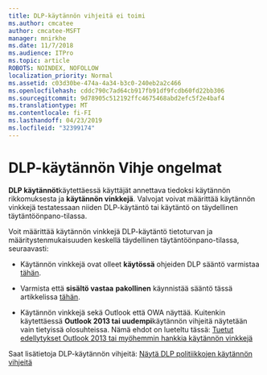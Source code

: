 ```yaml
---
title: DLP-käytännön vihjeitä ei toimi
ms.author: cmcatee
author: cmcatee-MSFT
manager: mnirkhe
ms.date: 11/7/2018
ms.audience: ITPro
ms.topic: article
ROBOTS: NOINDEX, NOFOLLOW
localization_priority: Normal
ms.assetid: c03d30be-474a-4a34-b3c0-240eb2a2c466
ms.openlocfilehash: cddc790c7ad64cb917fb91df9fcdb60fd22bb306
ms.sourcegitcommit: 9d78905c512192ffc4675468abd2efc5f2e4baf4
ms.translationtype: MT
ms.contentlocale: fi-FI
ms.lasthandoff: 04/23/2019
ms.locfileid: "32399174"
---
```

# <a name="dlp-policy-tip-issues"></a>DLP-käytännön Vihje ongelmat

**DLP käytännöt**käytettäessä käyttäjät annettava tiedoksi käytännön rikkomuksesta ja **käytännön vinkkejä**. Valvojat voivat määrittää käytännön vinkkejä testatessaan niiden DLP-käytäntö tai käytäntö on täydellinen täytäntöönpano-tilassa. 
  
Voit määrittää käytännön vinkkejä DLP-käytäntö tietoturvan ja määritystenmukaisuuden keskellä täydellinen täytäntöönpano-tilassa, seuraavasti:
  
- Käytännön vinkkejä ovat olleet **käytössä** ohjeiden DLP sääntö varmistaa [tähän](https://docs.microsoft.com/office365/securitycompliance/use-notifications-and-policy-tips).
    
- Varmista että **sisältö vastaa** **pakollinen** käynnistää sääntö tässä artikkelissa [tähän](https://docs.microsoft.com/office365/securitycompliance/what-the-sensitive-information-types-look-for).
    
- Käytännön vinkkejä sekä Outlook että OWA näyttää. Kuitenkin käytettäessä **Outlook 2013 tai uudempi**käytännön vihjeitä näytetään vain tietyissä olosuhteissa. Nämä ehdot on lueteltu tässä: [Tuetut edellytykset Outlook 2013 tai myöhemmin hankkia käytännön vinkkejä](https://docs.microsoft.com/office365/securitycompliance/use-notifications-and-policy-tips#outlook-2013-and-later-supports-showing-policy-tips-for-only-some-conditions)
    
Saat lisätietoja DLP-käytännön vihjeitä: [Näytä DLP politiikkojen käytännön vihjeitä](https://docs.microsoft.com/office365/securitycompliance/use-notifications-and-policy-tips)
  

